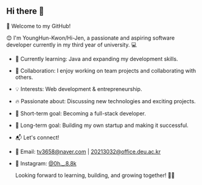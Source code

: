 ## Hi there 👋

👋 Welcome to my GitHub!

  😊 I'm YoungHun-Kwon/Hi-Jen, a passionate and aspiring software developer currently in my third year of university. 💻

- 🚀 Currently learning: Java and expanding my development skills.

- 🤝 Collaboration: I enjoy working on team projects and collaborating with others.

- 💡 Interests: Web development & entrepreneurship.

- 🔥 Passionate about: Discussing new technologies and exciting projects.

- 🎯 Short-term goal: Becoming a full-stack developer.

- 🚀 Long-term goal: Building my own startup and making it successful.

- 📬 Let's connect!
- 📧 Email: tv3658@naver.com | 20213032@office.deu.ac.kr
- 📸 Instagram: [@0h._.8.8k](https://www.instagram.com/0h._.8.8k/)

  Looking forward to learning, building, and growing together! 🚀🔥
